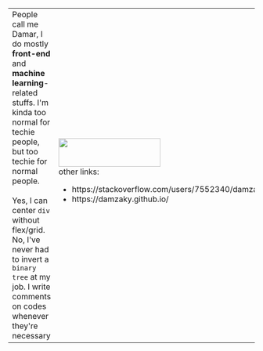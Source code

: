 <table border="0" cellspacing="0" cellpadding="0">
 <tr>
    <td>
      People call me Damar, I do mostly <b>front-end</b> and <b>machine learning</b>-related stuffs. I'm kinda too normal for techie people, but too techie for normal people.<br><br> Yes, I can center <code>div</code> without flex/grid. No, I've never had to invert a <code>binary tree</code> at my job. I write comments on codes whenever they're necessary
    </td>
    <td>
     <a href="https://stackoverflow.com/users/7552340/damzaky"><img src="https://stackoverflow.com/users/flair/7552340.png" width="208" height="58"></a>
     <br>
      other links:
      <ul>
      <li>https://stackoverflow.com/users/7552340/damzaky</li>
      <li>https://damzaky.github.io/</li>
      </ul>
    </td>
 </tr>
</table>
